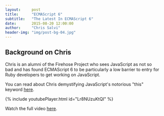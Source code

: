 ```yaml
---
layout:     post
title:      "ECMAScript 6"
subtitle:   "The Latest In ECMAScript 6"
date:       2015-08-20 12:00:00
author:     "Chris Salvi"
header-img: "img/post-bg-04.jpg"
---
```


## Background on Chris

Chris is an alumni of the Firehose Project who sees JavaScript as not so bad and has found ECMAScript 6 to be particularly a low barrier to entry for Ruby developers to get working on JavaScript.

You can read about Chris demystifying JavaScript's notorious "this" keyword [here](https://medium.com/@cdiddy42/javascript-s-notorious-this-keyword-demystified-80ba2234c77c).

{% include youtubePlayer.html id="Lr8NUzuKtQI" %}


Watch the full video [here](https://www.youtube.com/watch?v=fk7AQFLhFTE).
